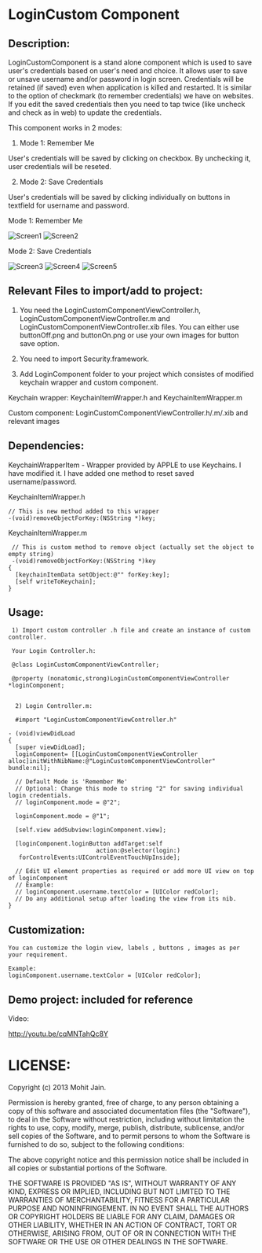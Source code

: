 LoginCustom Component
================

Description:
------------

LoginCustomComponent is a stand alone component which is used to save user's credentials based on user's need and choice. 
It allows user to save or unsave username and/or password in login screen. Credentials will be retained (if saved) even when application is 
killed and restarted. It is similar to the option of checkmark (to remember credentials) we have on websites. If you edit the saved credentials then you need to tap twice (like uncheck and check as in web) to update the credentials.  

This component works in 2 modes:

1) Mode 1: Remember Me

User's credentials will be saved by clicking on checkbox. By unchecking it, user credentials will be reseted. 

2) Mode 2: Save Credentials 

User's credentials will be saved by clicking individually on buttons in textfield for username and password.

Mode 1: Remember Me


![Screen1](./demo-screenshots/RememberMe1.png "Custom Login Screen - Mode 1: Remember Me")
![Screen2](./demo-screenshots/RememberMe2.png " After entering credentials and tapping on remember me checkbox for credentials. Screen will retain credentials even when app is killed, restarted and/or viewed again")



Mode 2: Save Credentials

![Screen3](./demo-screenshots/Screen3.png "Custom Login Screen - Mode 2: Save Credentials")
![Screen4](./demo-screenshots/Screen4.png "After entering credentials")
![Screen5](./demo-screenshots/Screen5.png "After tapping on save button for credentials. Screen will retain credentials even when app is killed, restarted and/or viewed again")


Relevant Files to import/add to project:
------------

1) You need the LoginCustomComponentViewController.h, LoginCustomComponentViewController.m and LoginCustomComponentViewController.xib
files. You can either use buttonOff.png and buttonOn.png or use your own images for button save option.

2) You need to import Security.framework.

3) Add LoginComponent folder to your project which consistes of modified keychain wrapper and custom component. 

  Keychain wrapper: KeychainItemWrapper.h and KeychainItemWrapper.m

  Custom component: LoginCustomComponentViewController.h/.m/.xib and relevant images 

Dependencies:
-------------

KeychainWrapperItem - Wrapper provided by APPLE to use Keychains. I have modified it. I have added one method to reset saved username/password. 


KeychainItemWrapper.h

    // This is new method added to this wrapper
    -(void)removeObjectForKey:(NSString *)key;
    
KeychainItemWrapper.m 

     // This is custom method to remove object (actually set the object to empty string)
     -(void)removeObjectForKey:(NSString *)key
    {
      [keychainItemData setObject:@"" forKey:key];
      [self writeToKeychain];
    }

Usage:
------------

     1) Import custom controller .h file and create an instance of custom controller.

     Your Login Controller.h:

     @class LoginCustomComponentViewController;
     
     @property (nonatomic,strong)LoginCustomComponentViewController *loginComponent;


      2) Login Controller.m:

      #import "LoginCustomComponentViewController.h"

    - (void)viewDidLoad
    {
      [super viewDidLoad];
      loginComponent= [[LoginCustomComponentViewController alloc]initWithNibName:@"LoginCustomComponentViewController" bundle:nil];
    
      // Default Mode is 'Remember Me'
      // Optional: Change this mode to string "2" for saving individual login credentials.
      // loginComponent.mode = @"2";
   
      loginComponent.mode = @"1";
    
      [self.view addSubview:loginComponent.view];
    
      [loginComponent.loginButton addTarget:self
                             action:@selector(login:)
       forControlEvents:UIControlEventTouchUpInside];
    
      // Edit UI element properties as required or add more UI view on top of loginComponent
      // Example:
      // loginComponent.username.textColor = [UIColor redColor];
      // Do any additional setup after loading the view from its nib.
    }


Customization:
------------

    You can customize the login view, labels , buttons , images as per your requirement. 

    Example:
    loginComponent.username.textColor = [UIColor redColor];

Demo project: included for reference
------------

Video:

http://youtu.be/cqMNTahQc8Y

LICENSE: 
================

Copyright (c) 2013 Mohit Jain.

Permission is hereby granted, free of charge, to any person obtaining a copy
of this software and associated documentation files (the "Software"), to deal
in the Software without restriction, including without limitation the rights
to use, copy, modify, merge, publish, distribute, sublicense, and/or sell
copies of the Software, and to permit persons to whom the Software is
furnished to do so, subject to the following conditions:

The above copyright notice and this permission notice shall be included in
all copies or substantial portions of the Software.

THE SOFTWARE IS PROVIDED "AS IS", WITHOUT WARRANTY OF ANY KIND, EXPRESS OR
IMPLIED, INCLUDING BUT NOT LIMITED TO THE WARRANTIES OF MERCHANTABILITY,
FITNESS FOR A PARTICULAR PURPOSE AND NONINFRINGEMENT. IN NO EVENT SHALL THE
AUTHORS OR COPYRIGHT HOLDERS BE LIABLE FOR ANY CLAIM, DAMAGES OR OTHER
LIABILITY, WHETHER IN AN ACTION OF CONTRACT, TORT OR OTHERWISE, ARISING FROM,
OUT OF OR IN CONNECTION WITH THE SOFTWARE OR THE USE OR OTHER DEALINGS IN
THE SOFTWARE.



